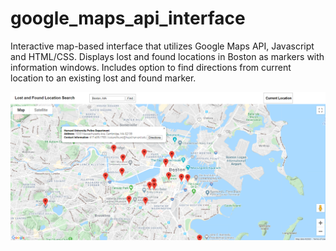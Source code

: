 # google_maps_api_interface
Interactive map-based interface that utilizes Google Maps API, Javascript and HTML/CSS. Displays lost and found locations in Boston as markers with information windows. Includes option to find directions from current location to an existing lost and found marker.

![](images/interface.png)
